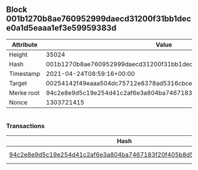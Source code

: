 ## Block 001b1270b8ae760952999daecd31200f31bb1dece0a1d5eaaa1ef3e59959383d

Attribute | Value
--- | ---
Height | 35024
Hash | 001b1270b8ae760952999daecd31200f31bb1dece0a1d5eaaa1ef3e59959383d
Timestamp | 2021-04-24T08:59:16+00:00
Target | 00254142f49eaaa504dc75712e8378ad5316cbcead634704b3734b6271167cc4
Merke root | 94c2e8e9d5c19e254d41c2af6e3a804ba7467183f20f405b8d5073aaf4e732da
Nonce | 1303721415

```

```

### Transactions

Hash | Amount
--- | ---
[94c2e8e9d5c19e254d41c2af6e3a804ba7467183f20f405b8d5073aaf4e732da](94c2e8e9d5c19e254d41c2af6e3a804ba7467183f20f405b8d5073aaf4e732da.md) | 10.00000000 SKEPTI 
